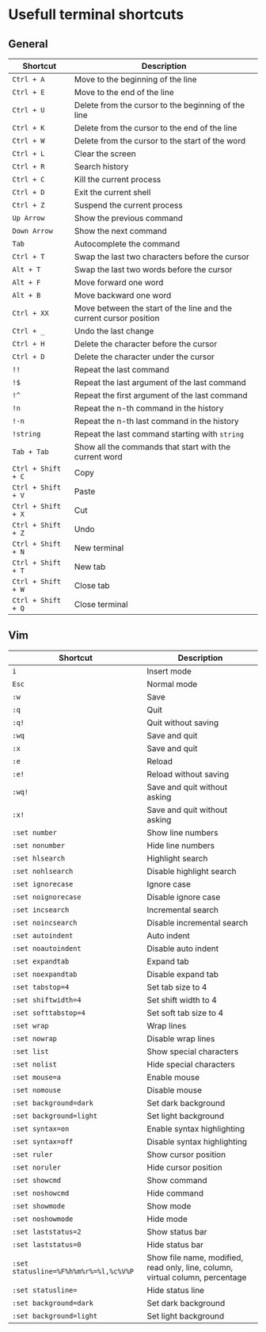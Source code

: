 # Usefull terminal shortcuts

## General

| Shortcut | Description |
|----------|-------------|
| `Ctrl + A` | Move to the beginning of the line |
| `Ctrl + E` | Move to the end of the line |
| `Ctrl + U` | Delete from the cursor to the beginning of the line |
| `Ctrl + K` | Delete from the cursor to the end of the line |
| `Ctrl + W` | Delete from the cursor to the start of the word |
| `Ctrl + L` | Clear the screen |
| `Ctrl + R` | Search history |
| `Ctrl + C` | Kill the current process |
| `Ctrl + D` | Exit the current shell |
| `Ctrl + Z` | Suspend the current process |
| `Up Arrow` | Show the previous command |
| `Down Arrow` | Show the next command |
| `Tab` | Autocomplete the command |
| `Ctrl + T` | Swap the last two characters before the cursor |
| `Alt + T` | Swap the last two words before the cursor |
| `Alt + F` | Move forward one word |
| `Alt + B` | Move backward one word |
| `Ctrl + XX` | Move between the start of the line and the current cursor position |
| `Ctrl + _` | Undo the last change |
| `Ctrl + H` | Delete the character before the cursor |
| `Ctrl + D` | Delete the character under the cursor |
| `!!` | Repeat the last command |
| `!$` | Repeat the last argument of the last command |
| `!^` | Repeat the first argument of the last command |
| `!n` | Repeat the n-th command in the history |
| `!-n` | Repeat the n-th last command in the history |
| `!string` | Repeat the last command starting with `string` |
| `Tab + Tab` | Show all the commands that start with the current word |
| `Ctrl + Shift + C` | Copy |
| `Ctrl + Shift + V` | Paste |
| `Ctrl + Shift + X` | Cut |
| `Ctrl + Shift + Z` | Undo |
| `Ctrl + Shift + N` | New terminal |
| `Ctrl + Shift + T` | New tab |
| `Ctrl + Shift + W` | Close tab |
| `Ctrl + Shift + Q` | Close terminal |


## Vim

| Shortcut | Description |
|----------|-------------|
| `i` | Insert mode |
| `Esc` | Normal mode |
| `:w` | Save |
| `:q` | Quit |
| `:q!` | Quit without saving |
| `:wq` | Save and quit |
| `:x` | Save and quit |
| `:e` | Reload |
| `:e!` | Reload without saving |
| `:wq!` | Save and quit without asking |
| `:x!` | Save and quit without asking |
| `:set number` | Show line numbers |
| `:set nonumber` | Hide line numbers |
| `:set hlsearch` | Highlight search |
| `:set nohlsearch` | Disable highlight search |
| `:set ignorecase` | Ignore case |
| `:set noignorecase` | Disable ignore case |
| `:set incsearch` | Incremental search |
| `:set noincsearch` | Disable incremental search |
| `:set autoindent` | Auto indent |
| `:set noautoindent` | Disable auto indent |
| `:set expandtab` | Expand tab |
| `:set noexpandtab` | Disable expand tab |
| `:set tabstop=4` | Set tab size to 4 |
| `:set shiftwidth=4` | Set shift width to 4 |
| `:set softtabstop=4` | Set soft tab size to 4 |
| `:set wrap` | Wrap lines |
| `:set nowrap` | Disable wrap lines |
| `:set list` | Show special characters |
| `:set nolist` | Hide special characters |
| `:set mouse=a` | Enable mouse |
| `:set nomouse` | Disable mouse |
| `:set background=dark` | Set dark background |
| `:set background=light` | Set light background |
| `:set syntax=on` | Enable syntax highlighting |
| `:set syntax=off` | Disable syntax highlighting |
| `:set ruler` | Show cursor position |
| `:set noruler` | Hide cursor position |
| `:set showcmd` | Show command |
| `:set noshowcmd` | Hide command |
| `:set showmode` | Show mode |
| `:set noshowmode` | Hide mode |
| `:set laststatus=2` | Show status bar |
| `:set laststatus=0` | Hide status bar |
| `:set statusline=%F%h%m%r%=%l,%c%V%P` | Show file name, modified, read only, line, column, virtual column, percentage |
| `:set statusline=` | Hide status line |
| `:set background=dark` | Set dark background |
| `:set background=light` | Set light background |

